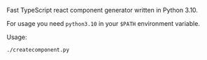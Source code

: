 Fast TypeScript react component generator written in Python 3.10.

For usage you need `python3.10` in your `$PATH` environment variable.

Usage:

```bash
./createcomponent.py
```

